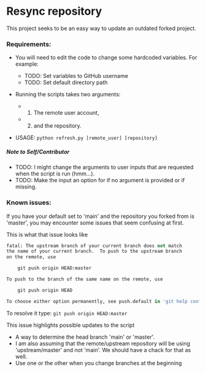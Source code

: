 # Resync repository

This project seeks to be an easy way to update an outdated forked project.

### Requirements:
- You will need to edit the code to change some hardcoded variables. For example:
    - TODO: Set variables to GitHub username
    - TODO: Set default directory path
    
- Running the scripts takes two arguments:
    - 1. The remote user account,
    - 2. and the repository.
- USAGE: `python refresh.py [remote_user] [repository]`

##### Note to Self/Contributor
- TODO: I might change the arguments to user inputs that are requested when the script is run (hmm...).
- TODO: Make the input an option for if no argument is provided or if missing.


### Known issues:
If you have your default set to 'main' and the repository you forked from is 'master', you may encounter some issues that seem confusing at first.

This is what that issue looks like
```py
fatal: The upstream branch of your current branch does not match
the name of your current branch.  To push to the upstream branch
on the remote, use

    git push origin HEAD:master

To push to the branch of the same name on the remote, use

    git push origin HEAD

To choose either option permanently, see push.default in 'git help config'.
```
To resolve it type: ```git push origin HEAD:master```

This issue highlights possible updates to the script
- A way to determine the head branch 'main' or 'master'.
- I am also assuming that the remote/upstream repository will be using 'upstream/master' and not 'main'. We should have a chack for that as well.
- Use one or the other when you change branches at the beginning

